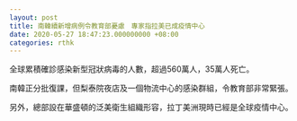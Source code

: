 ```yaml
---
layout: post
title: 南韓續新增病例令教育部憂慮　專家指拉美已成疫情中心
date: 2020-05-27 18:47:23.000000000 +08:00
categories: rthk
---
```


全球累積確診感染新型冠狀病毒的人數，超過560萬人，35萬人死亡。

南韓正分批復課，但梨泰院夜店及一個物流中心的感染群組，令教育部非常緊張。

另外，總部設在華盛頓的泛美衛生組織形容，拉丁美洲現時已經是全球疫情中心。
